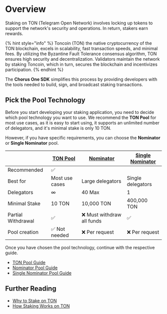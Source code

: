 # Overview

Staking on TON (Telegram Open Network) involves locking up tokens to support the network's security and operations. In return, stakers earn rewards.

{% hint style="info" %}
Toncoin (TON) the native cryptocurrency of the TON blockchain, excels in scalability, fast transaction speeds, and minimal fees. By utilizing the Byzantine Fault Tolerance consensus algorithm, TON ensures high security and decentralization. Validators maintain the network by staking Toncoin, which in turn, secures the blockchain and incentivizes participation.
{% endhint %}

The **Chorus One SDK** simplifies this process by providing developers with the tools needed to build, sign, and broadcast staking transactions.

## Pick the Pool Technology

Before you start developing your staking application, you need to decide which pool technology you want to use. We recommend the **TON Pool** for most use cases, as it is easy to start using, it supports an unlimited number of delegators, and it's minimal stake is only 10 TON.

 However, if you have specific requirements, you can choose the **Nominator** or **Single Nominator** pool.

|   | [TON Pool](./ton-pool/overview.md) | [Nominator](./nominator/overview.md) | [Single Nominator](./single-nominator/overview.md) |
| - | - | - |- |
| Recommended | ✅ | | |
| Best for | Most use cases | Large delegators | Single delegators |
| Delegators  | ∞  | 40 Max | 1  |
| Minimal Stake  | 10 TON  |  10,000 TON | 400,000 TON |
| Partial Withdrawal | ✅ | ❌ Must withdraw all funds | ✅|
| Pool creation | ✅ Not needed | ❌ Per request | ❌ Per request |

Once you have chosen the pool technology, continue with the respective guide.

- [TON Pool Guide](./ton-pool/overview.md)
- [Nominator Pool Guide](./nominator/overview.md)
- [Single Nominator Pool Guide](./single-nominator/overview.md)


## Further Reading

- [Why to Stake on TON](https://chorus.one/articles/first-look-exploring-standout-innovations-in-the-ton-ecosystem)
- [How Staking Works on TON](https://chorus.one/articles/ton-series-2-the-mechanisms-of-staking-ton)

